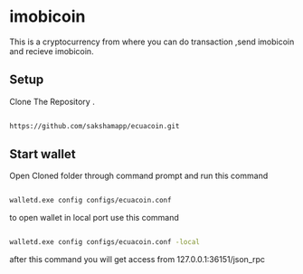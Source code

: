 # imobicoin

This is a cryptocurrency from where you can do transaction ,send imobicoin and recieve imobicoin.

## Setup

Clone The Repository .

```sh

https://github.com/sakshamapp/ecuacoin.git

```
## Start wallet 

Open Cloned folder through command prompt and run this command

```sh

walletd.exe config configs/ecuacoin.conf

```


to open wallet in local port use this command

```sh

walletd.exe config configs/ecuacoin.conf -local

```

after this command you will get access from 127.0.0.1:36151/json_rpc
